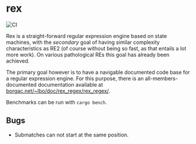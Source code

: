 # rex

![CI](https://github.com/dermesser/rex/workflows/CI/badge.svg)

Rex is a straight-forward regular expression engine based on state machines,
with the *secondary* goal of having similar complexity characteristics as RE2 (of course
without being so fast, as that entails a lot more work). On various pathological
REs this goal has already been achieved.

The primary goal however is to have a navigable documented code base for a
regular expression engine. For this purpose, there is an all-members-documented
documentation available at
[borgac.net/~lbo/doc/rex\_regex/rex\_regex/](https://borgac.net/~lbo/doc/rex_regex/rex_regex/).

Benchmarks can be run with `cargo bench`.

## Bugs

* Submatches can not start at the same position.
